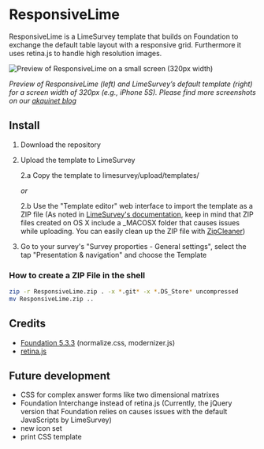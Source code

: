 # ResponsiveLime

ResponsiveLime is a LimeSurvey template that builds on Foundation to exchange the default table layout with a responsive grid. Furthermore it uses retina.js to handle high resolution images.

![Preview of ResponsiveLime on a small screen (320px width)](http://akquinetblog.files.wordpress.com/2014/08/responsivelime_preview_320px1.png?w=320)

*Preview of ResponsiveLime (left) and LimeSurvey’s default template (right) for a screen width of 320px (e.g., iPhone 5S). Please find more screenshots on our [akquinet blog](http://blog.akquinet.de/2014/08/14/responsivelime-making-limesurvey-responsive-with-foundation/)*

## Install

1. Download the repository
2. Upload the template to LimeSurvey

   2.a Copy the template to limesurvey/upload/templates/
   
   *or*
   
   2.b Use the "Template editor" web interface to import the template as a ZIP file
   (As noted in [LimeSurvey's documentation](http://manual.limesurvey.org/The_template_editor#Creating_a_new_Template), keep in mind that ZIP files created on OS X include a _MACOSX folder that causes issues while uploading. You can easily clean up the ZIP file with [ZipCleaner](http://www.macupdate.com/app/mac/25497/zipcleaner))
   
3. Go to your survey's "Survey proporties - General settings", select the tap "Presentation & navigation" and choose the Template

### How to create a ZIP File in the shell
```bash
zip -r ResponsiveLime.zip . -x *.git* -x *.DS_Store* uncompressed
mv ResponsiveLime.zip ..
```

## Credits

- [Foundation 5.3.3](http://foundation.zurb.com/) (normalize.css, modernizer.js)
- [retina.js](http://retinajs.com/)

## Future development

- CSS for complex answer forms like two dimensional matrixes
- Foundation Interchange instead of retina.js (Currently, the jQuery version that Foundation relies on causes issues with the default JavaScripts by LimeSurvey)
- new icon set
- print CSS template
